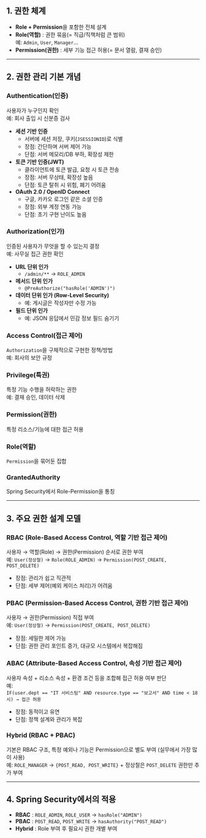 ## 1. 권한 체계 

- **Role + Permission**을 포함한 전체 설계
- **Role(역할)** : 권한 묶음(= 직급/직책처럼 큰 범위)  
  예: `Admin`, `User`, `Manager`...
- **Permission(권한)** : 세부 기능 접근 허용(= 문서 열람, 결재 승인)

---

## 2. 권한 관리 기본 개념

### Authentication(인증)
사용자가 누구인지 확인  
예: 회사 출입 시 신분증 검사

- **세션 기반 인증**
  - 서버에 세션 저장, 쿠키(`JSESSIONID`)로 식별
  - 장점: 간단하며 서버 제어 가능
  - 단점: 서버 메모리/DB 부하, 확장성 제한
- **토큰 기반 인증(JWT)**
  - 클라이언트에 토큰 발급, 요청 시 토큰 전송
  - 장점: 서버 무상태, 확장성 높음
  - 단점: 토큰 탈취 시 위험, 폐기 어려움
- **OAuth 2.0 / OpenID Connect**
  - 구글, 카카오 로그인 같은 소셜 인증
  - 장점: 외부 계정 연동 가능
  - 단점: 초기 구현 난이도 높음

### Authorization(인가)
인증된 사용자가 무엇을 할 수 있는지 결정  
예: 사무실 접근 권한 확인

- **URL 단위 인가**
  - `/admin/**` → `ROLE_ADMIN`
- **메서드 단위 인가**
  - `@PreAuthorize("hasRole('ADMIN')")`
- **데이터 단위 인가 (Row-Level Security)**
  - 예: 게시글은 작성자만 수정 가능
- **필드 단위 인가**
  - 예: JSON 응답에서 민감 정보 필드 숨기기

### Access Control(접근 제어)
`Authorization`을 구체적으로 구현한 정책/방법  
예: 회사의 보안 규정

### Privilege(특권)
특정 기능 수행을 허락하는 권한  
예: 결재 승인, 데이터 삭제

### Permission(권한)
특정 리소스/기능에 대한 접근 허용

### Role(역할)
`Permission`을 묶어둔 집합

### GrantedAuthority
Spring Security에서 Role-Permission을 통칭

---

## 3. 주요 권한 설계 모델

### RBAC (Role-Based Access Control, 역할 기반 접근 제어)
사용자 → 역할(Role) → 권한(Permission) 순서로 권한 부여  
예: `User(정상철)` → `Role(ROLE_ADMIN)` → `Permission(POST_CREATE, POST_DELETE)`

- 장점: 관리가 쉽고 직관적
- 단점: 세부 제어(예외 케이스 처리)가 어려움

### PBAC (Permission-Based Access Control, 권한 기반 접근 제어)
사용자 → 권한(Permission) 직접 부여  
예: `User(정상철)` → `Permission(POST_CREATE, POST_DELETE)`

- 장점: 세밀한 제어 가능
- 단점: 권한 관리 포인트 증가, 대규모 시스템에서 복잡해짐

### ABAC (Attribute-Based Access Control, 속성 기반 접근 제어)
사용자 속성 + 리소스 속성 + 환경 조건 등을 조합해 접근 허용 여부 판단  
예:  
`IF(user.dept == "IT 서비스팀" AND resource.type == "보고서" AND time < 18시) → 접근 허용`

- 장점: 동적이고 유연
- 단점: 정책 설계와 관리가 복잡

### Hybrid (RBAC + PBAC)
기본은 RBAC 구조, 특정 예외나 기능은 Permission으로 별도 부여 (실무에서 가장 많이 사용)  
예: `ROLE_MANAGER` → `{POST_READ, POST_WRITE}` + 정상철은 `POST_DELETE` 권한만 추가 부여

---

## 4. Spring Security에서의 적용

- **RBAC** : `ROLE_ADMIN`, `ROLE_USER` → `hasRole("ADMIN")`
- **PBAC** : `POST_READ`, `POST_WRITE` → `hasAuthority("POST_READ")`
- **Hybrid** : Role 부여 후 필요시 권한 개별 부여

